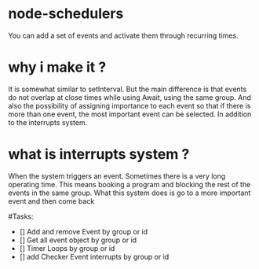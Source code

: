# node-schedulers
You can add a set of events and activate them through recurring times.

# why i make it ?
It is somewhat similar to setInterval. 
But the main difference is that events do not overlap at close times while using Await, using the same group.
And also the possibility of assigning importance to each event so that if there is more than one event, the most important event can be selected. 
In addition to the interrupts system. 


# what is interrupts system ?

When the system triggers an event.
Sometimes there is a very long operating time.
This means booking a program and blocking the rest of the events in the same group. 
What this system does is go to a more important event and then come back 


#Tasks:
- [] Add and remove Event by group or id
- [] Get all event object by group or id
- [] Timer Loops by group or id
- [] add Checker Event interrupts by group or id
